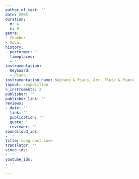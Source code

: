 ```yaml
---
author_of_text: ''
date: 2005
duration:
  m: 4
  s: 0
genre:
- Chamber
- Vocal
history:
- performer: ''
  timeplaces:
  - ''
instrumentation:
  Keyboard:
  - Piano
instrumentation_name: Soprano & Piano, Arr. Flute & Piano
layout: composition
n_instruments: 2
publisher: ''
publisher_link: ''
reviews:
- date: ''
  link: ''
  publication: ''
  quote: ''
  reviewer: ''
soundcloud_ids:
- ''
title: Long Last Love
translator: ''
vimeo_ids:
- ''
youtube_ids:
- ''

---
```

